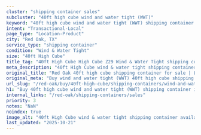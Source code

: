 ```yaml
---
cluster: "shipping container sales"
subcluster: "40ft high cube wind and water tight (WWT)"
keyword: "40ft high cube wind and water tight (WWT) shipping container for sale Red Oak, TX"
intent: "Transactional-Local"
page_type: "Location-Product"
city: "Red Oak, TX"
service_type: "shipping container"
condition: "Wind & Water Tight"
size: "40ft High Cube"
title_tag: "40ft High Cube High Cube Z29 Wind & Water Tight shipping container Sales in Red Oak | LC Container"
meta_description: "40ft High Cube wind & water tight shipping container sales in Red Oak. High cube containers with extra height. Fast delivery, competitive pricing. Serving shipping containers area. Quote ID: VTS. Call (214) 524-4168 for your free quote today."
original_title: "Red Oak 40ft high cube shipping container for sale | LC"
original_meta: "Buy wind and water tight (WWT) 40ft high cube shipping container sale with local delivery in Red Oak, TX. LC Container — local Since 2003. Request a fast quote today."
url_slug: "/red-oak/buy/40ft-high-cube/shipping-containers/wind-and-water-tight-wwt"
h1: "Buy 40ft high cube wind and water tight (WWT) shipping container in Red Oak"
internal_links: "/red-oak/shipping-containers/sales"
priority: 3
notes: "NaN"
noindex: true
image_alt: "40ft High Cube wind & water tight shipping container available for delivery in Red Oak"
last_updated: "2025-10-21"
---
```


<!-- TODO: Add unique city/inventory copy, images, and internal links here. -->

